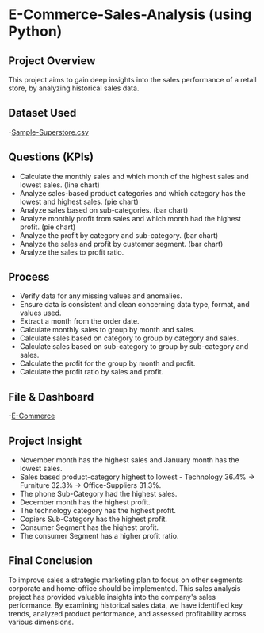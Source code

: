 # E-Commerce-Sales-Analysis (using Python)

## Project Overview
This project aims to gain deep insights into the sales performance of a retail store, by analyzing historical sales data.

## Dataset Used
-<a href="https://github.com/Nandini2204/E-Commerce/blob/main/Sample%20-%20Superstore.csv">Sample-Superstore.csv</a>

## Questions (KPIs)
- Calculate the monthly sales and which month of the highest sales and lowest sales. (line chart)
- Analyze sales-based product categories and which category has the lowest and highest sales. (pie chart)
- Analyze sales based on sub-categories. (bar chart)
- Analyze monthly profit from sales and which month had the highest profit. (pie chart)
- Analyze the profit by category and sub-category. (bar chart)
- Analyze the sales and profit by customer segment. (bar chart)
- Analyze the sales to profit ratio.

## Process
- Verify data for any missing values and anomalies.
- Ensure data is consistent and clean concerning data type, format, and values used.
- Extract a month from the order date.
- Calculate monthly sales to group by month and sales.
- Calculate sales based on category to group by category and sales.
- Calculate sales based on sub-category to group by sub-category and sales.
- Calculate the profit for the group by month and profit.
- Calculate the profit ratio by sales and profit.

## File & Dashboard
-<a href="https://github.com/Nandini2204/E-Commerce/blob/main/E-Commerce.ipynb">E-Commerce</a>

## Project Insight
- November month has the highest sales and January month has the lowest sales.
- Sales based product-category highest to lowest - Technology 36.4% -> Furniture 32.3% -> Office-Suppliers 31.3%.
- The phone Sub-Category had the highest  sales.
- December month has the highest profit.
- The technology category has the highest profit.
- Copiers Sub-Category has the highest profit.
- Consumer Segment has the highest profit.
- The consumer Segment has a higher profit ratio.

## Final Conclusion
To improve sales a strategic marketing plan to focus on other segments corporate and home-office should be implemented. This sales analysis project has provided valuable insights into the company's sales performance. By examining historical sales data, we have identified key trends, analyzed product performance, and assessed profitability across various dimensions.
  







